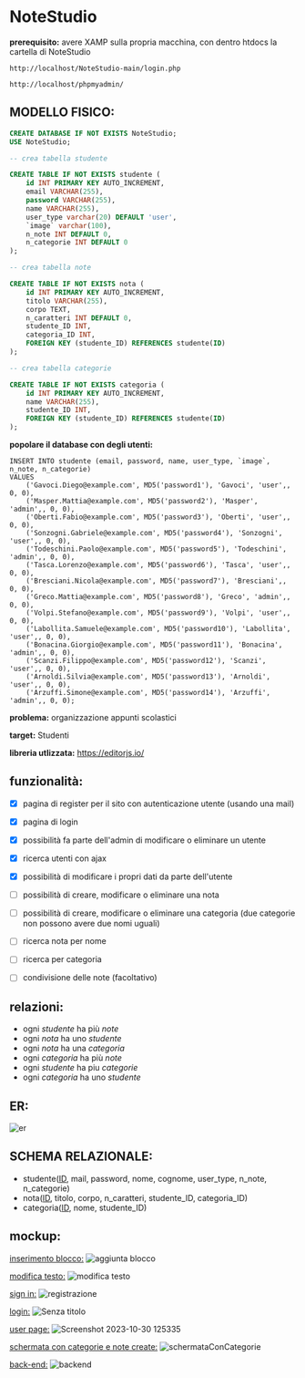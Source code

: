 # NoteStudio

**prerequisito:**
avere XAMP sulla propria macchina, con dentro htdocs la cartella di NoteStudio
```
http://localhost/NoteStudio-main/login.php
```
```
http://localhost/phpmyadmin/
```
## MODELLO FISICO:

```sql
CREATE DATABASE IF NOT EXISTS NoteStudio;
USE NoteStudio;

-- crea tabella studente

CREATE TABLE IF NOT EXISTS studente (
    id INT PRIMARY KEY AUTO_INCREMENT,
    email VARCHAR(255),
    password VARCHAR(255),
    name VARCHAR(255),
    user_type varchar(20) DEFAULT 'user',
    `image` varchar(100), 
    n_note INT DEFAULT 0,
    n_categorie INT DEFAULT 0
);

-- crea tabella note

CREATE TABLE IF NOT EXISTS nota (
    id INT PRIMARY KEY AUTO_INCREMENT,
    titolo VARCHAR(255),
    corpo TEXT,
    n_caratteri INT DEFAULT 0,
    studente_ID INT,
    categoria_ID INT,
    FOREIGN KEY (studente_ID) REFERENCES studente(ID)
);

-- crea tabella categorie

CREATE TABLE IF NOT EXISTS categoria (
    id INT PRIMARY KEY AUTO_INCREMENT,
    name VARCHAR(255),
    studente_ID INT,
    FOREIGN KEY (studente_ID) REFERENCES studente(ID)
);


```

**popolare il database con degli utenti:**
```
INSERT INTO studente (email, password, name, user_type, `image`, n_note, n_categorie)
VALUES
    ('Gavoci.Diego@example.com', MD5('password1'), 'Gavoci', 'user',, 0, 0),
    ('Masper.Mattia@example.com', MD5('password2'), 'Masper', 'admin',, 0, 0),
    ('Oberti.Fabio@example.com', MD5('password3'), 'Oberti', 'user',, 0, 0),
    ('Sonzogni.Gabriele@example.com', MD5('password4'), 'Sonzogni', 'user',, 0, 0),
    ('Todeschini.Paolo@example.com', MD5('password5'), 'Todeschini', 'admin',, 0, 0),
    ('Tasca.Lorenzo@example.com', MD5('password6'), 'Tasca', 'user',, 0, 0),
    ('Bresciani.Nicola@example.com', MD5('password7'), 'Bresciani',, 0, 0),
    ('Greco.Mattia@example.com', MD5('password8'), 'Greco', 'admin',, 0, 0),
    ('Volpi.Stefano@example.com', MD5('password9'), 'Volpi', 'user',, 0, 0),
    ('Labollita.Samuele@example.com', MD5('password10'), 'Labollita', 'user',, 0, 0),
    ('Bonacina.Giorgio@example.com', MD5('password11'), 'Bonacina', 'admin',, 0, 0),
    ('Scanzi.Filippo@example.com', MD5('password12'), 'Scanzi', 'user',, 0, 0),
    ('Arnoldi.Silvia@example.com', MD5('password13'), 'Arnoldi', 'user',, 0, 0),
    ('Arzuffi.Simone@example.com', MD5('password14'), 'Arzuffi', 'admin',, 0, 0);
```

**problema:**
organizzazione appunti scolastici

**target:**
Studenti


**libreria utlizzata:**
https://editorjs.io/

## funzionalità:
- [x] pagina di register per il sito con autenticazione utente (usando una mail)
- [x] pagina di login 
- [x] possibilità fa parte dell'admin di modificare o eliminare un utente
- [x] ricerca utenti con ajax
- [x] possibilità di modificare i propri dati da parte dell'utente
- [ ] possibilità di creare, modificare o eliminare una nota
- [ ] possibilità di creare, modificare o eliminare una categoria (due categorie non possono avere due nomi uguali)
- [ ] ricerca nota per nome
- [ ] ricerca per categoria
- [ ] condivisione delle note (facoltativo)


## relazioni:
- ogni *studente* ha più *note*
- ogni *nota* ha uno *studente*
- ogni *nota* ha una *categoria*
- ogni *categoria* ha più *note*
- ogni *studente* ha piu *categorie*
- ogni *categoria* ha uno *studente*

## ER:

![er](https://github.com/Gavoci/NoteStudio/assets/101709194/bce5f7bf-4a88-457a-9fa0-9e5fed281aa1)


## SCHEMA RELAZIONALE:
- studente(<ins>ID</ins>, mail, password, nome, cognome, user_type, n_note, n_categorie)
- nota(<ins>ID</ins>, titolo, corpo, n_caratteri, studente_ID, categoria_ID)
- categoria(<ins>ID</ins>, nome, studente_ID)


## mockup:

<ins>inserimento blocco:</ins>
![aggiunta blocco](https://github.com/Gavoci/NoteStudio/assets/101709194/59a2a8eb-24d0-4b6b-a943-bc6d89bb0ac3)



<ins>modifica testo:</ins>
![modifica testo](https://github.com/Gavoci/NoteStudio/assets/101709194/010fa7d1-d51c-4be5-ba3b-ea903e81e8ab)



<ins>sign in:</ins>
![registrazione](https://github.com/Gavoci/NoteStudio/assets/101709194/323ee2a5-4133-48c3-9a53-00fb99d4c304)


<ins>login:</ins>
![Senza titolo](https://github.com/Gavoci/NoteStudio/assets/101709194/7e28dd47-d370-45a8-bfc9-a22a7ff2064c)


<ins>user page:</ins>
![Screenshot 2023-10-30 125335](https://github.com/Gavoci/NoteStudio/assets/101709194/6f2acb31-3618-400e-aac3-d34d24661cc6)

<ins>schermata con categorie e note create:</ins>
![schermataConCategorie](https://github.com/Gavoci/NoteStudio/assets/101709194/7e50ea87-5f8f-4736-bea1-1d3680d46f24)

<ins>back-end:</ins>
![backend](https://github.com/Gavoci/NoteStudio/assets/101709194/8ad991e6-567f-46a5-96c9-6d09ce606467)

